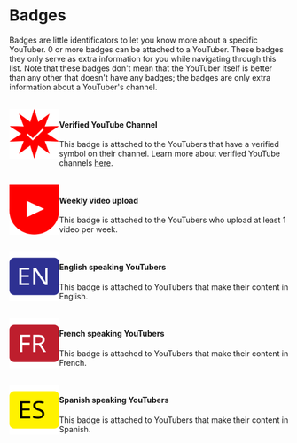 # Badges
Badges are little identificators to let you know more about a specific YouTuber. 0 or more badges can be attached to a YouTuber. These badges they only serve as extra information for you while navigating through this list. Note that these badges don't mean that the YouTuber itself is better than any other that doesn't have any badges; the badges are only extra information about a YouTuber's channel.

<br/>

<img align="left" width="90px" height="90px" alt="Badge for verified YouTube channels" src="badge-verified.svg" title="Is a verified YouTube channel"/>

#### Verified YouTube Channel
This badge is attached to the YouTubers that have a verified symbol on their channel. Learn more about verified YouTube channels [here](https://support.google.com/youtube/answer/3046484?hl=en).

<br/>

<img align="left" width="90px" height="90px" alt="Badge for YouTubers that upload videos weekly" src="badge-weekly.svg" title="Uploads videos weekly"/>

#### Weekly video upload
This badge is attached to the YouTubers who upload at least 1 video per week.

<br/>

<img align="left" width="90px" height="90px" alt="Badge for English-speaking YouTubers" src="badge-en.svg" title="This YouTuber speaks English"/>

#### English speaking YouTubers
This badge is attached to YouTubers that make their content in English.

<br/>

<img align="left" width="90px" height="90px" alt="Badge for French-speaking YouTubers" src="badge-fr.svg" title="This YouTuber speaks French"/>

#### French speaking YouTubers
This badge is attached to YouTubers that make their content in French.

<br/>

<img align="left" width="90px" height="90px" alt="Badge for Spanish-speaking YouTubers" src="badge-es.svg" title="This YouTuber speaks Spanish"/>

#### Spanish speaking YouTubers
This badge is attached to YouTubers that make their content in Spanish.
